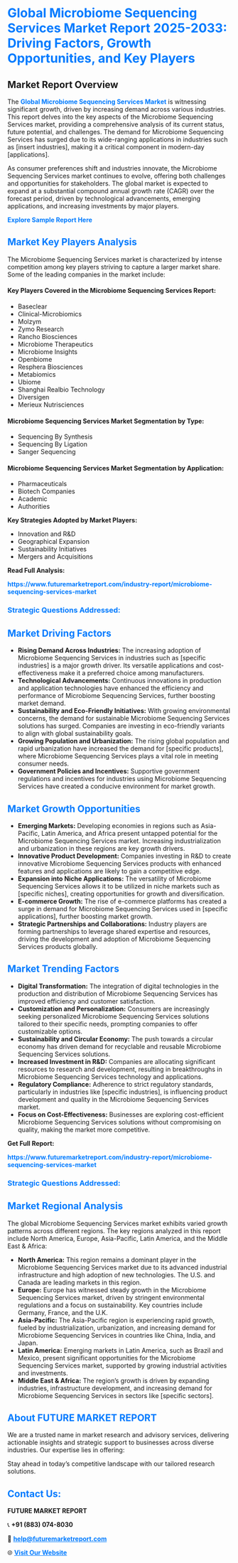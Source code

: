 <h1 style="color: #007BFF;">Global Microbiome Sequencing Services Market Report 2025-2033: Driving Factors, Growth Opportunities, and Key Players</h1>

<section id="overview">
<h2>Market Report Overview</h2>
<p>The <a href="https://www.futuremarketreport.com/industry-report/microbiome-sequencing-services-market" style="color: #007BFF; text-decoration: none;"><strong>Global Microbiome Sequencing Services Market</strong></a> is witnessing significant growth, driven by increasing demand across various industries. This report delves into the key aspects of the Microbiome Sequencing Services market, providing a comprehensive analysis of its current status, future potential, and challenges. The demand for Microbiome Sequencing Services has surged due to its wide-ranging applications in industries such as [insert industries], making it a critical component in modern-day [applications].</p>
<p>As consumer preferences shift and industries innovate, the Microbiome Sequencing Services market continues to evolve, offering both challenges and opportunities for stakeholders. The global market is expected to expand at a substantial compound annual growth rate (CAGR) over the forecast period, driven by technological advancements, emerging applications, and increasing investments by major players.</p>
</section>

<section id="overview">
<p><a href="https://www.futuremarketreport.com/request-sample/reportId=104562" style="color: #007BFF; text-decoration: none;"><strong>Explore Sample Report Here</strong></a></p>
</section>

<section id="key-players">
<h2 style="color: #007BFF;">Market Key Players Analysis</h2>
<p>The Microbiome Sequencing Services market is characterized by intense competition among key players striving to capture a larger market share. Some of the leading companies in the market include:</p>
<h4>Key Players Covered in the Microbiome Sequencing Services Report:</h4>
<ul><li>Baseclear</li><li>Clinical-Microbiomics</li><li>Molzym</li><li>Zymo Research</li><li>Rancho Biosciences</li><li>Microbiome Therapeutics</li><li>Microbiome Insights</li><li>Openbiome</li><li>Resphera Biosciences</li><li>Metabiomics</li><li>Ubiome</li><li>Shanghai Realbio Technology</li><li>Diversigen</li><li>Merieux Nutrisciences</li></ul>
<h4>Microbiome Sequencing Services Market Segmentation by Type:</h4>
<ul><li>Sequencing By Synthesis</li><li>Sequencing By Ligation</li><li>Sanger Sequencing</li></ul>

<h4>Microbiome Sequencing Services Market Segmentation by Application:</h4>
<ul><li>Pharmaceuticals</li><li>Biotech Companies</li><li>Academic</li><li>Authorities</li></ul>
<p><strong>Key Strategies Adopted by Market Players:</strong></p>
<ul>
<li>Innovation and R&D</li>
<li>Geographical Expansion</li>
<li>Sustainability Initiatives</li>
<li>Mergers and Acquisitions</li>
</ul>
</section>

<section>
<p><strong>Read Full Analysis: </strong></p><a href="https://www.futuremarketreport.com/industry-report/microbiome-sequencing-services-market" style="color: #007BFF; text-decoration: none;"><strong>https://www.futuremarketreport.com/industry-report/microbiome-sequencing-services-market</strong></a>
<h3 style="color: #007BFF;">Strategic Questions Addressed:</h3>
</section>

<section id="driving-factors">
<h2 style="color: #007BFF;">Market Driving Factors</h2>
<ul>
<li><strong>Rising Demand Across Industries:</strong> The increasing adoption of Microbiome Sequencing Services in industries such as [specific industries] is a major growth driver. Its versatile applications and cost-effectiveness make it a preferred choice among manufacturers.</li>
<li><strong>Technological Advancements:</strong> Continuous innovations in production and application technologies have enhanced the efficiency and performance of Microbiome Sequencing Services, further boosting market demand.</li>
<li><strong>Sustainability and Eco-Friendly Initiatives:</strong> With growing environmental concerns, the demand for sustainable Microbiome Sequencing Services solutions has surged. Companies are investing in eco-friendly variants to align with global sustainability goals.</li>
<li><strong>Growing Population and Urbanization:</strong> The rising global population and rapid urbanization have increased the demand for [specific products], where Microbiome Sequencing Services plays a vital role in meeting consumer needs.</li>
<li><strong>Government Policies and Incentives:</strong> Supportive government regulations and incentives for industries using Microbiome Sequencing Services have created a conducive environment for market growth.</li>
</ul>
</section>

<section id="growth-opportunities">
<h2 style="color: #007BFF;">Market Growth Opportunities</h2>
<ul>
<li><strong>Emerging Markets:</strong> Developing economies in regions such as Asia-Pacific, Latin America, and Africa present untapped potential for the Microbiome Sequencing Services market. Increasing industrialization and urbanization in these regions are key growth drivers.</li>
<li><strong>Innovative Product Development:</strong> Companies investing in R&D to create innovative Microbiome Sequencing Services products with enhanced features and applications are likely to gain a competitive edge.</li>
<li><strong>Expansion into Niche Applications:</strong> The versatility of Microbiome Sequencing Services allows it to be utilized in niche markets such as [specific niches], creating opportunities for growth and diversification.</li>
<li><strong>E-commerce Growth:</strong> The rise of e-commerce platforms has created a surge in demand for Microbiome Sequencing Services used in [specific applications], further boosting market growth.</li>
<li><strong>Strategic Partnerships and Collaborations:</strong> Industry players are forming partnerships to leverage shared expertise and resources, driving the development and adoption of Microbiome Sequencing Services products globally.</li>
</ul>
</section>

<section id="trending-factors">
<h2 style="color: #007BFF;">Market Trending Factors</h2>
<ul>
<li><strong>Digital Transformation:</strong> The integration of digital technologies in the production and distribution of Microbiome Sequencing Services has improved efficiency and customer satisfaction.</li>
<li><strong>Customization and Personalization:</strong> Consumers are increasingly seeking personalized Microbiome Sequencing Services solutions tailored to their specific needs, prompting companies to offer customizable options.</li>
<li><strong>Sustainability and Circular Economy:</strong> The push towards a circular economy has driven demand for recyclable and reusable Microbiome Sequencing Services solutions.</li>
<li><strong>Increased Investment in R&D:</strong> Companies are allocating significant resources to research and development, resulting in breakthroughs in Microbiome Sequencing Services technology and applications.</li>
<li><strong>Regulatory Compliance:</strong> Adherence to strict regulatory standards, particularly in industries like [specific industries], is influencing product development and quality in the Microbiome Sequencing Services market.</li>
<li><strong>Focus on Cost-Effectiveness:</strong> Businesses are exploring cost-efficient Microbiome Sequencing Services solutions without compromising on quality, making the market more competitive.</li>
</ul>
</section>

<section>
<p><strong>Get Full Report: </strong></p><a href="https://www.futuremarketreport.com/industry-report/microbiome-sequencing-services-market" style="color: #007BFF; text-decoration: none;"><strong>https://www.futuremarketreport.com/industry-report/microbiome-sequencing-services-market</strong></a>
<h3 style="color: #007BFF;">Strategic Questions Addressed:</h3>
</section>


<section id="regional-analysis">
<h2 style="color: #007BFF;">Market Regional Analysis</h2>
<p>The global Microbiome Sequencing Services market exhibits varied growth patterns across different regions. The key regions analyzed in this report include North America, Europe, Asia-Pacific, Latin America, and the Middle East & Africa:</p>
<ul>
<li><strong>North America:</strong> This region remains a dominant player in the Microbiome Sequencing Services market due to its advanced industrial infrastructure and high adoption of new technologies. The U.S. and Canada are leading markets in this region.</li>
<li><strong>Europe:</strong> Europe has witnessed steady growth in the Microbiome Sequencing Services market, driven by stringent environmental regulations and a focus on sustainability. Key countries include Germany, France, and the U.K.</li>
<li><strong>Asia-Pacific:</strong> The Asia-Pacific region is experiencing rapid growth, fueled by industrialization, urbanization, and increasing demand for Microbiome Sequencing Services in countries like China, India, and Japan.</li>
<li><strong>Latin America:</strong> Emerging markets in Latin America, such as Brazil and Mexico, present significant opportunities for the Microbiome Sequencing Services market, supported by growing industrial activities and investments.</li>
<li><strong>Middle East & Africa:</strong> The region’s growth is driven by expanding industries, infrastructure development, and increasing demand for Microbiome Sequencing Services in sectors like [specific sectors].</li>
</ul>
</section>

<footer>
<h2 style="color: #007BFF;">About FUTURE MARKET REPORT</h2>
<p>We are a trusted name in market research and advisory services, delivering actionable insights and strategic support to businesses across diverse industries. Our expertise lies in offering:</p>

<p>Stay ahead in today’s competitive landscape with our tailored research solutions.</p>

<h2 style="color: #007BFF;">Contact Us:</h2>
<p><strong>FUTURE MARKET REPORT</strong></p>
<p>📞 <strong>+91 (883) 074-8030</strong></p>
<p>📧 <strong><a href="mailto:help@futuremarketreport.com" style="color: #007BFF;">help@futuremarketreport.com</a></strong></p>
<p>🌐 <strong><a href="https://www.futuremarketreport.com/" style="color: #007BFF;">Visit Our Website</a></strong></p>
</footer>
